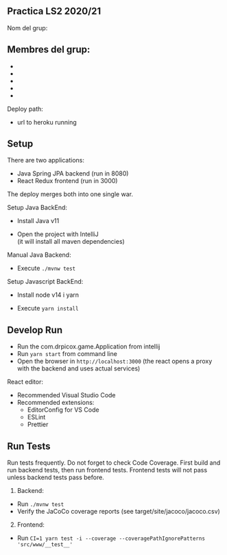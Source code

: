 ## Practica LS2 2020/21

Nom del grup:

Membres del grup:
-
-
-
-
-
-

Deploy path:
- url to heroku running


## Setup

There are two applications:

- Java Spring JPA backend (run in 8080)
- React Redux frontend (run in 3000)

The deploy merges both into one single war.

Setup Java BackEnd:

- Install Java v11

- Open the project with IntelliJ  
  (it will install all maven dependencies)

Manual Java Backend:

- Execute `./mvnw test`

Setup Javascript BackEnd:

- Install node v14 i yarn

- Execute `yarn install`

## Develop Run

- Run the com.drpicox.game.Application from intellij
- Run `yarn start` from command line
- Open the browser in `http://localhost:3000`
  (the react opens a proxy with the backend and uses actual services)


React editor:

- Recommended Visual Studio Code
- Recommended extensions:
  - EditorConfig for VS Code
  - ESLint
  - Prettier


## Run Tests

Run tests frequently. Do not forget to check Code Coverage.
First build and run backend tests, then run frontend tests.
Frontend tests will not pass unless backend tests pass before.

1. Backend:
  - Run `./mvnw test`
  - Verify the JaCoCo coverage reports (see target/site/jacoco/jacoco.csv)

2. Frontend:
  - Run `CI=1 yarn test -i --coverage --coveragePathIgnorePatterns 'src/www/__test__'`

